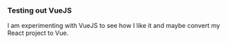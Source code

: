 ### Testing out VueJS
I am experimenting with VueJS to see how I like it and maybe convert my React project to Vue. 